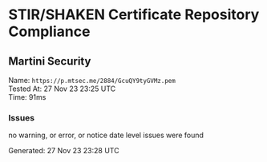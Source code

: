 # STIR/SHAKEN Certificate Repository Compliance

## Martini Security

Name: `https://p.mtsec.me/2884/GcuQY9tyGVMz.pem`\
Tested At: 27 Nov 23 23:25 UTC\
Time: 91ms

### Issues

no warning, or error, or notice date level issues were found

Generated: 27 Nov 23 23:28 UTC